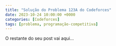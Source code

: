 ```yaml
---
title: "Solução do Problema 123A do Codeforces"
date: 2023-10-24 10:00:00 +0000
categories: [Codeforces]
tags: [problema, programação-competitiva]
---
```


O restante do seu post vai aqui...